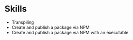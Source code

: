 # Skills

- Transpiling
- Create and publish a package via NPM
- Create and publish a package via NPM with an executable
